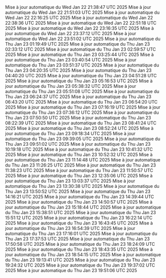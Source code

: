 Mise à jour automatique du Wed Jan 22 21:38:47 UTC 2025
Mise à jour automatique du Wed Jan 22 21:51:03 UTC 2025
Mise à jour automatique du Wed Jan 22 22:16:25 UTC 2025
Mise à jour automatique du Wed Jan 22 22:38:36 UTC 2025
Mise à jour automatique du Wed Jan 22 22:51:18 UTC 2025
Mise à jour automatique du Wed Jan 22 23:16:35 UTC 2025
Mise à jour automatique du Wed Jan 22 23:37:12 UTC 2025
Mise à jour automatique du Wed Jan 22 23:51:02 UTC 2025
Mise à jour automatique du Thu Jan 23 01:19:49 UTC 2025
Mise à jour automatique du Thu Jan 23 02:33:12 UTC 2025
Mise à jour automatique du Thu Jan 23 02:59:57 UTC 2025
Mise à jour automatique du Thu Jan 23 03:25:44 UTC 2025
Mise à jour automatique du Thu Jan 23 03:40:54 UTC 2025
Mise à jour automatique du Thu Jan 23 03:51:37 UTC 2025
Mise à jour automatique du Thu Jan 23 04:20:35 UTC 2025
Mise à jour automatique du Thu Jan 23 04:40:20 UTC 2025
Mise à jour automatique du Thu Jan 23 04:51:28 UTC 2025
Mise à jour automatique du Thu Jan 23 05:16:53 UTC 2025
Mise à jour automatique du Thu Jan 23 05:38:32 UTC 2025
Mise à jour automatique du Thu Jan 23 05:51:08 UTC 2025
Mise à jour automatique du Thu Jan 23 06:24:37 UTC 2025
Mise à jour automatique du Thu Jan 23 06:43:20 UTC 2025
Mise à jour automatique du Thu Jan 23 06:54:20 UTC 2025
Mise à jour automatique du Thu Jan 23 07:16:19 UTC 2025
Mise à jour automatique du Thu Jan 23 07:36:12 UTC 2025
Mise à jour automatique du Thu Jan 23 07:50:50 UTC 2025
Mise à jour automatique du Thu Jan 23 08:22:39 UTC 2025
Mise à jour automatique du Thu Jan 23 08:41:24 UTC 2025
Mise à jour automatique du Thu Jan 23 08:52:24 UTC 2025
Mise à jour automatique du Thu Jan 23 09:18:34 UTC 2025
Mise à jour automatique du Thu Jan 23 09:39:05 UTC 2025
Mise à jour automatique du Thu Jan 23 09:51:02 UTC 2025
Mise à jour automatique du Thu Jan 23 10:19:18 UTC 2025
Mise à jour automatique du Thu Jan 23 10:41:32 UTC 2025
Mise à jour automatique du Thu Jan 23 10:52:32 UTC 2025
Mise à jour automatique du Thu Jan 23 11:14:48 UTC 2025
Mise à jour automatique du Thu Jan 23 11:26:25 UTC 2025
Mise à jour automatique du Thu Jan 23 11:38:23 UTC 2025
Mise à jour automatique du Thu Jan 23 11:50:57 UTC 2025
Mise à jour automatique du Thu Jan 23 12:35:06 UTC 2025
Mise à jour automatique du Thu Jan 23 13:03:37 UTC 2025
Mise à jour automatique du Thu Jan 23 13:30:38 UTC 2025
Mise à jour automatique du Thu Jan 23 13:50:52 UTC 2025
Mise à jour automatique du Thu Jan 23 14:16:21 UTC 2025
Mise à jour automatique du Thu Jan 23 14:39:44 UTC 2025
Mise à jour automatique du Thu Jan 23 14:50:57 UTC 2025
Mise à jour automatique du Thu Jan 23 15:18:44 UTC 2025
Mise à jour automatique du Thu Jan 23 15:38:51 UTC 2025
Mise à jour automatique du Thu Jan 23 15:51:12 UTC 2025
Mise à jour automatique du Thu Jan 23 16:22:14 UTC 2025
Mise à jour automatique du Thu Jan 23 16:43:45 UTC 2025
Mise à jour automatique du Thu Jan 23 16:54:39 UTC 2025
Mise à jour automatique du Thu Jan 23 17:16:01 UTC 2025
Mise à jour automatique du Thu Jan 23 17:37:53 UTC 2025
Mise à jour automatique du Thu Jan 23 17:50:58 UTC 2025
Mise à jour automatique du Thu Jan 23 18:24:09 UTC 2025
Mise à jour automatique du Thu Jan 23 18:43:35 UTC 2025
Mise à jour automatique du Thu Jan 23 18:54:15 UTC 2025
Mise à jour automatique du Thu Jan 23 19:13:41 UTC 2025
Mise à jour automatique du Thu Jan 23 19:24:32 UTC 2025
Mise à jour automatique du Thu Jan 23 19:37:02 UTC 2025
Mise à jour automatique du Thu Jan 23 19:51:06 UTC 2025
